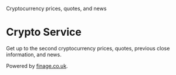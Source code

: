 Cryptocurrency prices, quotes, and news

# Crypto Service

Get up to the second cryptocurrency prices, quotes, previous close information, and news.

Powered by [finage.co.uk](https://finage.co.uk).
